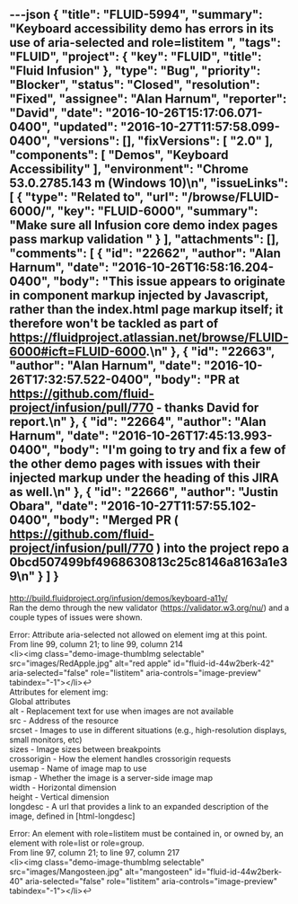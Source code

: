 ---json
{
  "title": "FLUID-5994",
  "summary": "Keyboard accessibility demo has errors in its use of aria-selected  and role=listitem ",
  "tags": "FLUID",
  "project": {
    "key": "FLUID",
    "title": "Fluid Infusion"
  },
  "type": "Bug",
  "priority": "Blocker",
  "status": "Closed",
  "resolution": "Fixed",
  "assignee": "Alan Harnum",
  "reporter": "David",
  "date": "2016-10-26T15:17:06.071-0400",
  "updated": "2016-10-27T11:57:58.099-0400",
  "versions": [],
  "fixVersions": [
    "2.0"
  ],
  "components": [
    "Demos",
    "Keyboard Accessibility"
  ],
  "environment": "Chrome 53.0.2785.143 m (Windows 10)\n",
  "issueLinks": [
    {
      "type": "Related to",
      "url": "/browse/FLUID-6000/",
      "key": "FLUID-6000",
      "summary": "Make sure all Infusion core demo index pages pass markup validation "
    }
  ],
  "attachments": [],
  "comments": [
    {
      "id": "22662",
      "author": "Alan Harnum",
      "date": "2016-10-26T16:58:16.204-0400",
      "body": "This issue appears to originate in component markup injected by Javascript, rather than the index.html page markup itself; it therefore won't be tackled as part of <https://fluidproject.atlassian.net/browse/FLUID-6000#icft=FLUID-6000>.\n"
    },
    {
      "id": "22663",
      "author": "Alan Harnum",
      "date": "2016-10-26T17:32:57.522-0400",
      "body": "PR at <https://github.com/fluid-project/infusion/pull/770> - thanks David for report.\n"
    },
    {
      "id": "22664",
      "author": "Alan Harnum",
      "date": "2016-10-26T17:45:13.993-0400",
      "body": "I'm going to try and fix a few of the other demo pages with issues with their injected markup under the heading of this JIRA as well.\n"
    },
    {
      "id": "22666",
      "author": "Justin Obara",
      "date": "2016-10-27T11:57:55.102-0400",
      "body": "Merged PR ( <https://github.com/fluid-project/infusion/pull/770> ) into the project repo a 0bcd507499bf4968630813c25c8146a8163a1e39\n"
    }
  ]
}
---
<http://build.fluidproject.org/infusion/demos/keyboard-a11y/>\
Ran the demo through the new validator (<https://validator.w3.org/nu/>) and a couple types of issues were shown.

Error: Attribute aria-selected not allowed on element img at this point.\
From line 99, column 21; to line 99, column 214\
\<li>\<img class="demo-image-thumbImg selectable" src="images/RedApple.jpg" alt="red apple" id="fluid-id-44w2berk-42" aria-selected="false" role="listitem" aria-controls="image-preview" tabindex="-1">\</li>↩\
Attributes for element img:\
Global attributes\
alt - Replacement text for use when images are not available\
src - Address of the resource\
srcset - Images to use in different situations (e.g., high-resolution displays, small monitors, etc)\
sizes - Image sizes between breakpoints\
crossorigin - How the element handles crossorigin requests\
usemap - Name of image map to use\
ismap - Whether the image is a server-side image map\
width - Horizontal dimension\
height - Vertical dimension\
longdesc - A url that provides a link to an expanded description of the image, defined in \[html-longdesc]&#x20;

Error: An element with role=listitem must be contained in, or owned by, an element with role=list or role=group.\
From line 97, column 21; to line 97, column 217\
\<li>\<img class="demo-image-thumbImg selectable" src="images/Mangosteen.jpg" alt="mangosteen" id="fluid-id-44w2berk-40" aria-selected="false" role="listitem" aria-controls="image-preview" tabindex="-1">\</li>↩

        